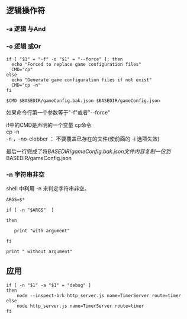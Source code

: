 ## 逻辑操作符
### -a 逻辑  与And
### -o 逻辑  或Or

```shell
if [ "$1" = "-f" -o "$1" = "--force" ]; then
  echo "Forced to replace game configuration files"
  CMD="cp"
else
  echo "Generate game configuration files if not exist"
  CMD="cp -n"
fi

$CMD $BASEDIR/gameConfig.bak.json $BASEDIR/gameConfig.json
```

如果命令行第一个参数等于"-f"或者"--force"

if中的CMD是声明的一个变量 cp命令  
cp -n  
-n ，-no-clobber ： 不要覆盖已存在的文件(使前面的 -i 选项失效)

最后一行完成了将$BASEDIR/gameConfig.bak.json 文件内容复制一份到$BASEDIR/gameConfig.json

### -n 字符串非空
shell 中利用 -n 来判定字符串非空。

```shell
ARGS=$*

if [ -n "$ARGS"  ]

then

   print "with argument"

fi

print " without argument"
```

## 应用
```shell
if [ -n "$1" -a "$1" = "debug" ]
then
	node --inspect-brk http_server.js name=TimerServer route=timer
else
	node http_server.js name=TimerServer route=timer
fi
```

